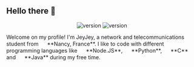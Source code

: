 ## Hello there 👋
<p align="center">
  <a>
    <img src="https://img.shields.io/badge/Status-active-red" alt="version">
  </a>
  <a>
     <img src="https://img.shields.io/badge/Repositories-11-blue" alt="version">
  </a>
</p>
Welcome on my profile! I'm JeyJey, a network and telecommunications student from <img src="https://img.icons8.com/color/1048/france-circular.png" width="15"/> **Nancy, France**.
I like to code with different programming languages like <img src="https://img.icons8.com/fluency/512/node-js.png" width="15"/> **Node.JS**, <img src="https://img.icons8.com/color/2x/python.png" width="15"/> **Python**, <img src="https://img.icons8.com/color/2x/c-programming.png" width="15"/> **C** and <img src="https://img.icons8.com/color/2x/java-coffee-cup-logo.png" width="15"/> **Java** during my free time. 
